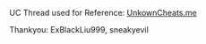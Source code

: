 UC Thread used for Reference: 
[UnkownCheats.me](https://www.unknowncheats.me/forum/counterstrike-global-offensive/468386-external-shellcode-execute-console-command.html)

Thankyou: ExBlackLiu999, sneakyevil
